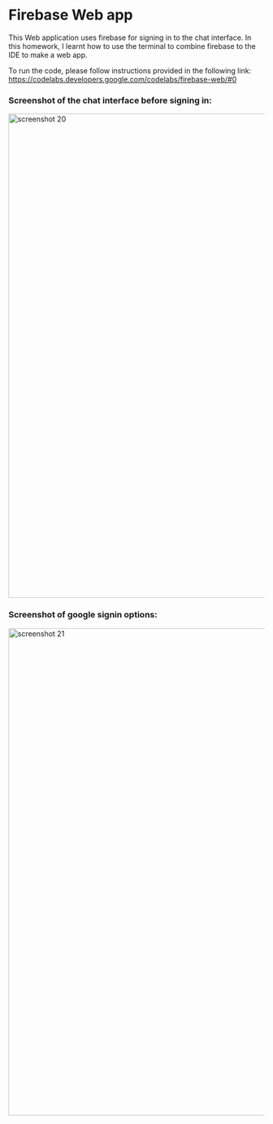 # Firebase Web app

This Web application uses firebase for signing in to the chat interface. In this homework, I learnt how to use the terminal to combine firebase to the IDE to make a web app.

To run the code, please follow instructions provided in the following link:
https://codelabs.developers.google.com/codelabs/firebase-web/#0

### Screenshot of the chat interface before signing in:

<img width="951" alt="screenshot 20" src="https://user-images.githubusercontent.com/31711508/32797407-acef41a8-c93f-11e7-8458-54868b84b164.png">

### Screenshot of google signin options:

<img width="957" alt="screenshot 21" src="https://user-images.githubusercontent.com/31711508/32797476-df0144c0-c93f-11e7-853e-c73cc1f72a93.png">


